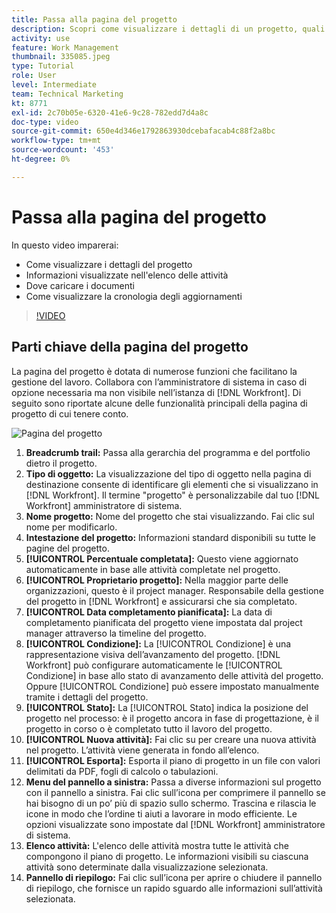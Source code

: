 ```yaml
---
title: Passa alla pagina del progetto
description: Scopri come visualizzare i dettagli di un progetto, quali informazioni vengono visualizzate nell’elenco delle attività, dove caricare i documenti e come visualizzare la cronologia degli aggiornamenti in [!DNL  Workfront].
activity: use
feature: Work Management
thumbnail: 335085.jpeg
type: Tutorial
role: User
level: Intermediate
team: Technical Marketing
kt: 8771
exl-id: 2c70b05e-6320-41e6-9c28-782edd7d4a8c
doc-type: video
source-git-commit: 650e4d346e1792863930dcebafacab4c88f2a8bc
workflow-type: tm+mt
source-wordcount: '453'
ht-degree: 0%

---
```


# Passa alla pagina del progetto

In questo video imparerai:

* Come visualizzare i dettagli del progetto
* Informazioni visualizzate nell&#39;elenco delle attività
* Dove caricare i documenti
* Come visualizzare la cronologia degli aggiornamenti

>[!VIDEO](https://video.tv.adobe.com/v/335085/?quality=12&learn=on)

## Parti chiave della pagina del progetto

La pagina del progetto è dotata di numerose funzioni che facilitano la gestione del lavoro. Collabora con l’amministratore di sistema in caso di opzione necessaria ma non visibile nell’istanza di [!DNL Workfront]. Di seguito sono riportate alcune delle funzionalità principali della pagina di progetto di cui tenere conto.

![Pagina del progetto](assets/project-page-graphic-for-planner.png)

1. **Breadcrumb trail:** Passa alla gerarchia del programma e del portfolio dietro il progetto.
2. **Tipo di oggetto:** La visualizzazione del tipo di oggetto nella pagina di destinazione consente di identificare gli elementi che si visualizzano in [!DNL Workfront]. Il termine &quot;progetto&quot; è personalizzabile dal tuo [!DNL Workfront] amministratore di sistema.
3. **Nome progetto:** Nome del progetto che stai visualizzando. Fai clic sul nome per modificarlo.
4. **Intestazione del progetto:** Informazioni standard disponibili su tutte le pagine del progetto.
5. **[!UICONTROL Percentuale completata]:** Questo viene aggiornato automaticamente in base alle attività completate nel progetto.
6. **[!UICONTROL Proprietario progetto]:** Nella maggior parte delle organizzazioni, questo è il project manager. Responsabile della gestione del progetto in [!DNL Workfront] e assicurarsi che sia completato.
7. **[!UICONTROL Data completamento pianificata]:** La data di completamento pianificata del progetto viene impostata dal project manager attraverso la timeline del progetto.
8. **[!UICONTROL Condizione]:** La [!UICONTROL Condizione] è una rappresentazione visiva dell’avanzamento del progetto. [!DNL Workfront] può configurare automaticamente le [!UICONTROL Condizione] in base allo stato di avanzamento delle attività del progetto. Oppure [!UICONTROL Condizione] può essere impostato manualmente tramite i dettagli del progetto.
9. **[!UICONTROL Stato]:** La [!UICONTROL Stato] indica la posizione del progetto nel processo: è il progetto ancora in fase di progettazione, è il progetto in corso o è completato tutto il lavoro del progetto.
10. **[!UICONTROL Nuova attività]:** Fai clic su per creare una nuova attività nel progetto. L’attività viene generata in fondo all’elenco.
11. **[!UICONTROL Esporta]:** Esporta il piano di progetto in un file con valori delimitati da PDF, fogli di calcolo o tabulazioni.
12. **Menu del pannello a sinistra:** Passa a diverse informazioni sul progetto con il pannello a sinistra. Fai clic sull’icona per comprimere il pannello se hai bisogno di un po’ più di spazio sullo schermo. Trascina e rilascia le icone in modo che l’ordine ti aiuti a lavorare in modo efficiente. Le opzioni visualizzate sono impostate dal [!DNL Workfront] amministratore di sistema.
13. **Elenco attività:** L&#39;elenco delle attività mostra tutte le attività che compongono il piano di progetto. Le informazioni visibili su ciascuna attività sono determinate dalla visualizzazione selezionata.
14. **Pannello di riepilogo:** Fai clic sull’icona per aprire o chiudere il pannello di riepilogo, che fornisce un rapido sguardo alle informazioni sull’attività selezionata.

<!---
learn more:
simplified left navigation
edit projects
new toolbar for lists
--->
